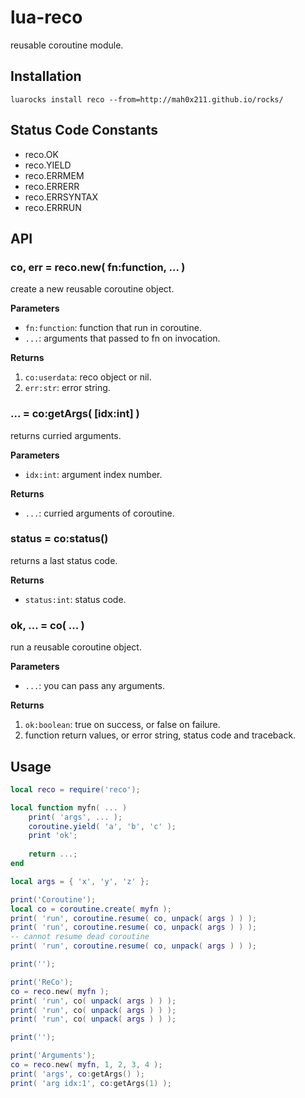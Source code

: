 lua-reco
===

reusable coroutine module.

## Installation

```
luarocks install reco --from=http://mah0x211.github.io/rocks/
```

## Status Code Constants

- reco.OK
- reco.YIELD
- reco.ERRMEM
- reco.ERRERR
- reco.ERRSYNTAX
- reco.ERRRUN
    

## API

### co, err = reco.new( fn:function, ... )

create a new reusable coroutine object.

**Parameters**

- `fn:function`: function that run in coroutine.
- `...`: arguments that passed to fn on invocation.

**Returns**

1. `co:userdata`: reco object or nil.
2. `err:str`: error string. 


### ... = co:getArgs( [idx:int] )

returns curried arguments.

**Parameters**

- `idx:int`: argument index number.

**Returns**

- `...`: curried arguments of coroutine.


### status = co:status()

returns a last status code.

**Returns**

- `status:int`: status code.


### ok, ... = co( ... )

run a reusable coroutine object.

**Parameters**

- `...`: you can pass any arguments.

**Returns**

1. `ok:boolean`: true on success, or false on failure.
2. function return values, or error string, status code and traceback.


## Usage

```lua
local reco = require('reco');

local function myfn( ... )
    print( 'args', ... );
    coroutine.yield( 'a', 'b', 'c' );
    print 'ok';
    
    return ...;
end

local args = { 'x', 'y', 'z' };

print('Coroutine');
local co = coroutine.create( myfn );
print( 'run', coroutine.resume( co, unpack( args ) ) );
print( 'run', coroutine.resume( co, unpack( args ) ) );
-- cannot resume dead coroutine
print( 'run', coroutine.resume( co, unpack( args ) ) );

print('');

print('ReCo');
co = reco.new( myfn );
print( 'run', co( unpack( args ) ) );
print( 'run', co( unpack( args ) ) );
print( 'run', co( unpack( args ) ) );

print('');

print('Arguments');
co = reco.new( myfn, 1, 2, 3, 4 );
print( 'args', co:getArgs() );
print( 'arg idx:1', co:getArgs(1) );
```
